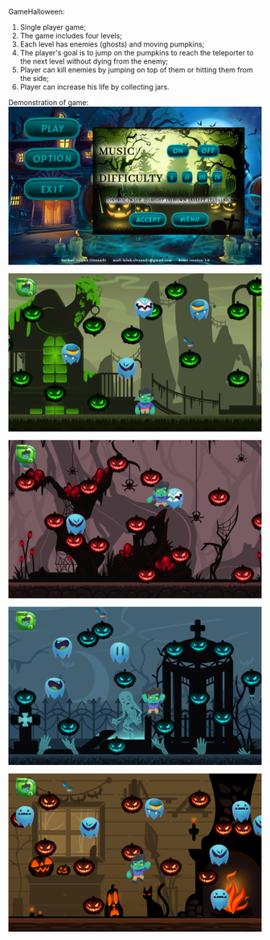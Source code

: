 GameHalloween:

1. Single player game;
2. The game includes four levels;
3. Each level has enemies (ghosts) and moving pumpkins;
4. The player's goal is to jump on the pumpkins to reach the teleporter to the next level without dying from the enemy;
5. Player can kill enemies by jumping on top of them or hitting them from the side;
6. Player can increase his life by collecting jars.

Demonstration of game:
![alt text](image/1.png "Menu")

![alt text](image/2.png "Level:1")

![alt text](image/3.png "Level:2")

![alt text](image/4.png "Level:3")

![alt text](image/5.png "Level:4")

